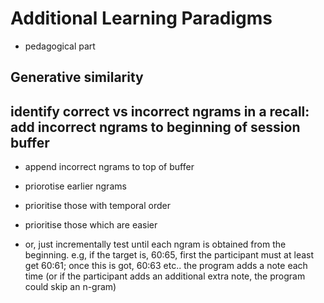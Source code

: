 

# Additional Learning Paradigms

- pedagogical part



## Generative similarity




## identify correct vs incorrect ngrams in a recall: add incorrect ngrams to beginning of session buffer

- append incorrect ngrams to top of buffer
- priorotise earlier ngrams


- prioritise those with temporal order
- prioritise those which are easier
- or, just incrementally test until each ngram is obtained from the beginning. e.g, if the target is, 60:65, first the participant must at least get 60:61; once this is got, 60:63 etc.. the program adds a note each time (or if the participant adds an additional extra note, the program could skip an n-gram)





